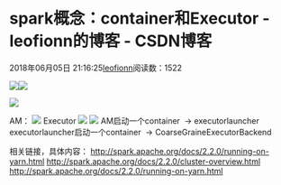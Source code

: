 
# spark概念：container和Executor - leofionn的博客 - CSDN博客


2018年06月05日 21:16:25[leofionn](https://me.csdn.net/qq_36142114)阅读数：1522


![](https://img-blog.csdn.net/20180605214550942?watermark/2/text/aHR0cHM6Ly9ibG9nLmNzZG4ubmV0L3FxXzM2MTQyMTE0/font/5a6L5L2T/fontsize/400/fill/I0JBQkFCMA==/dissolve/70)![](https://img-blog.csdn.net/20180605210846573)



![](https://img-blog.csdn.net/20180605211726812?watermark/2/text/aHR0cHM6Ly9ibG9nLmNzZG4ubmV0L3FxXzM2MTQyMTE0/font/5a6L5L2T/fontsize/400/fill/I0JBQkFCMA==/dissolve/70)


AM：
![](https://img-blog.csdn.net/20180605210943237)
Executor
![](https://img-blog.csdn.net/20180605211008168)
![](https://img-blog.csdn.net/20180605211021354)
AM启动一个container  -> executorlauncher
executorlauncher启动一个container  -> CoarseGraineExecutorBackend

相关链接，具体内容：
http://spark.apache.org/docs/2.2.0/running-on-yarn.html
http://spark.apache.org/docs/2.2.0/cluster-overview.html
http://spark.apache.org/docs/2.2.0/running-on-yarn.html


